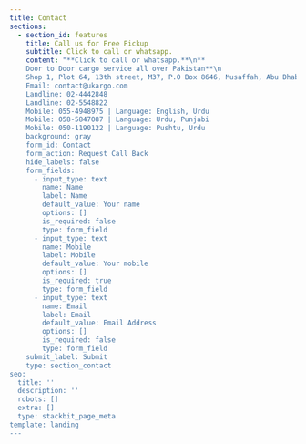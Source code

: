 ```yaml
---
title: Contact
sections:
  - section_id: features
    title: Call us for Free Pickup
    subtitle: Click to call or whatsapp.
    content: "**Click to call or whatsapp.**\n**
    Door to Door cargo service all over Pakistan**\n
    Shop 1, Plot 64, 13th street, M37, P.O Box 8646, Musaffah, Abu Dhabi, UAE
    Email: contact@ukargo.com
    Landline: 02-4442848   
    Landline: 02-5548822
    Mobile: 055-4948975 | Language: English, Urdu
    Mobile: 058-5847087 | Language: Urdu, Punjabi
    Mobile: 050-1190122 | Language: Pushtu, Urdu
    background: gray
    form_id: Contact
    form_action: Request Call Back
    hide_labels: false
    form_fields:
      - input_type: text
        name: Name
        label: Name
        default_value: Your name
        options: []
        is_required: false
        type: form_field
      - input_type: text
        name: Mobile
        label: Mobile
        default_value: Your mobile
        options: []
        is_required: true
        type: form_field
      - input_type: text
        name: Email
        label: Email
        default_value: Email Address
        options: []
        is_required: false
        type: form_field
    submit_label: Submit
    type: section_contact
seo:
  title: ''
  description: ''
  robots: []
  extra: []
  type: stackbit_page_meta
template: landing
---
```


